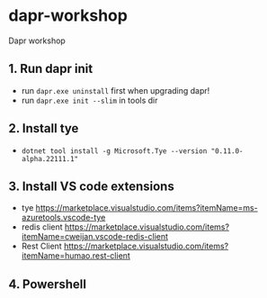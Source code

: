 # dapr-workshop
Dapr workshop


## 1. Run dapr init  
- run ```dapr.exe uninstall``` first when upgrading dapr!  
- run ```dapr.exe init --slim``` in tools dir  
  
## 2. Install tye  
- ```dotnet tool install -g Microsoft.Tye --version "0.11.0-alpha.22111.1"```

## 3. Install VS code extensions
- tye https://marketplace.visualstudio.com/items?itemName=ms-azuretools.vscode-tye
- redis client https://marketplace.visualstudio.com/items?itemName=cweijan.vscode-redis-client
- Rest Client https://marketplace.visualstudio.com/items?itemName=humao.rest-client


## 4. Powershell